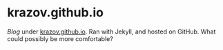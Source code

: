 # krazov.github.io

_Blog_ under [krazov.github.io](http://krazov.github.io). Ran with Jekyll, and hosted on GitHub. What could possibly be more comfortable?
